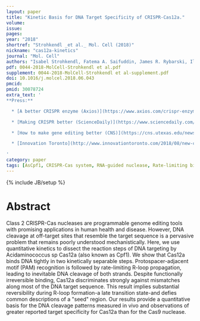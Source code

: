 ```yaml
---
layout: paper
title: "Kinetic Basis for DNA Target Specificity of CRISPR-Cas12a."
volume:
issue:
pages:
year: "2018"
shortref: "Strohkendl _et al._ Mol. Cell (2018)"
nickname: "cas12a-kinetics"
journal: "Mol. Cell"
authors: "Isabel Strohkendl, Fatema A. Saifuddin, James R. Rybarski, Ilya J. Finkelstein, Rick Russell"
pdf: 0044-2018-MolCell-Strohkendl et al.pdf
supplement: 0044-2018-MolCell-Strohkendl et al-supplement.pdf
doi: 10.1016/j.molcel.2018.06.043
pmcid:
pmid: 30078724
extra_text: '
**Press:**

  * [A better CRISPR enzyme (Axios)](https://www.axios.com/crispr-enzyme-cas12a-may-be-safer-than-cas9-45c48a24-d52b-41f8-9d47-c955578d2aed.html)

  * [Making CRISPR better (ScienceDaily)](https://www.sciencedaily.com/releases/2018/08/180802141744.htm)

  * [How to make gene editing better (CNS)](https://cns.utexas.edu/news/how-to-make-the-gene-editing-tool-crispr-work-even-better)

  * [Innovation Toronto](http://www.innovationtoronto.com/2018/08/new-cas12a-approach-could-open-the-door-for-gene-editing-safe-enough-for-use-in-humans/)

'
category: paper
tags: [AsCpf1, CRISPR-Cas system, RNA-guided nuclease, Rate-limiting binding]
---
```

{% include JB/setup %}

# Abstract

Class 2 CRISPR-Cas nucleases are programmable genome editing tools with promising applications in human health and disease. However, DNA cleavage at off-target sites that resemble the target sequence is a pervasive problem that remains poorly understood mechanistically. Here, we use quantitative kinetics to dissect the reaction steps of DNA targeting by Acidaminococcus sp Cas12a (also known as Cpf1). We show that Cas12a binds DNA tightly in two kinetically separable steps. Protospacer-adjacent motif (PAM) recognition is followed by rate-limiting R-loop propagation, leading to inevitable DNA cleavage of both strands. Despite functionally irreversible binding, Cas12a discriminates strongly against mismatches along most of the DNA target sequence. This result implies substantial reversibility during R-loop formation-a late transition state-and defies common descriptions of a "seed" region. Our results provide a quantitative basis for the DNA cleavage patterns measured in vivo and observations of greater reported target specificity for Cas12a than for the Cas9 nuclease.
